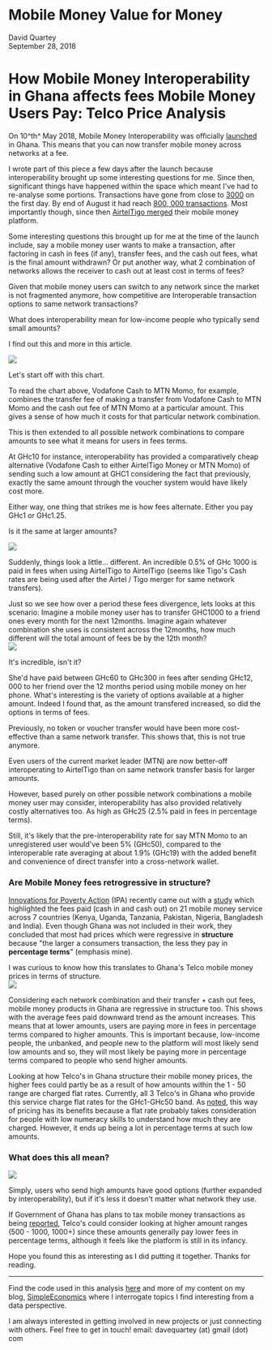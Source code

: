# Mobile Money Value for Money
David Quartey  
September 28, 2018  



# How Mobile Money Interoperability in Ghana affects fees Mobile Money Users Pay: Telco Price Analysis

On 10^th^ May 2018, Mobile Money Interoperability was officially [launched](https://www.myjoyonline.com/business/2018/May-10th/bawumia-launches-mobile-money-payment-interoperability-system.php) in Ghana. This means that you can now transfer mobile money across networks at a fee.

I wrote part of this piece a few days after the launch because interoperability brought up some interesting questions for me. Since then, significant things have happened within the space which meant I've had to re-analyse some portions. Transactions have gone from close to [3000](https://citinewsroom.com/2018/05/15/mobile-money-interoperability-scored-3000-transactions-on-first-day-ghipss/) on the first day. By end of August it had reach [800, 000 transactions](https://www.modernghana.com/news/882509/mobile-money-interoperability-hits-800000-transactions-re.html). Most importantly though, since then [AirtelTigo merged](http://www.airteltigo.com.gh/airteltigo-outlines-plans-for-mobile-financial-service-sector/) their mobile money platform.

Some interesting questions this brought up for me at the time of the launch include, say a mobile money user wants to make a transaction, after factoring in cash in fees (if any), transfer fees, and the cash out fees, what is the final amount withdrawn? Or put another way, what 2 combination of networks allows the receiver to cash out at least cost in terms of fees? 

Given that mobile money users can switch to any network since the market is not fragmented anymore, how competitive are Interoperable transaction options to same network transactions? 

What does interoperability mean for low-income people who typically send small amounts?

I find out this and more in this article.


<img src="Visualizations/Viz-10 cedis transfer-1.png" style="display: block; margin: auto;" />

Let's start off with this chart.

To read the chart above, Vodafone Cash to MTN Momo, for example, combines the transfer fee of making a transfer from Vodafone Cash to MTN Momo and the cash out fee of MTN Momo at a particular amount. This gives a sense of how much it costs for that particular network combination. 

This is then extended to all possible network combinations to compare amounts to see what it means for users in fees terms.

At GHc10 for instance, interoperability has provided a comparatively cheap alternative (Vodafone Cash to either AirtelTigo Money or MTN Momo) of sending such a low amount at GHC1 considering the fact that previously, exactly the same amount through the voucher system would have likely cost more.

Either way, one thing that strikes me is how fees alternate. Either you pay GHc1 or GHc1.25.

Is it the same at larger amounts?

<img src="Visualizations/Viz-1000 cedis transfer-1.png" style="display: block; margin: auto;" />

Suddenly, things look a little... different. An incredible 0.5% of GHc 1000 is paid in fees when using AirtelTigo to AirtelTigo (seems like Tigo's Cash rates are being used after the Airtel / Tigo merger for same network transfers).

Just so we see how over a period these fees divergence, lets looks at this scenario: Imagine a mobile money user has to transfer GHC1000 to a friend ones every month for the next 12months. Imagine again whatever combination she uses is consistent across the 12months, how much different will the total amount of fees be by the 12th month?
<img src="Visualizations/Viz-cummulative 1000 cedis transfer-1.png" style="display: block; margin: auto;" />

It's incredible, isn't it? 

She'd have paid between GHc60 to GHc300 in fees after sending GHc12, 000 to her friend over the 12 months period using mobile money on her phone. What's interesting is the variety of options available at a higher amount. Indeed I found that, as the amount transfered increased, so did the options in terms of fees.

Previously, no token or voucher transfer would have been more cost-effective than a same network transfer. This shows that, this is not true anymore.

Even users of the current market leader (MTN) are now better-off interoperating to AirtelTigo than on same network transfer basis for larger amounts.

However, based purely on other possible network combinations a mobile money user may consider, interoperability has also provided relatively costly alternatives too. As high as GHc25 (2.5% paid in fees in percentage terms). 

Still, it's likely that the pre-interoperability rate for say MTN Momo to an unregistered user would've been 5% (GHc50), compared to the interoperable rate averaging at about 1.9% (GHc19) with the added benefit and convenience of direct transfer into a cross-network wallet.

### Are Mobile Money fees retrogressive in structure?

[Innovations for Poverty Action](https://www.poverty-action.org) (IPA) recently came out with a [study](http://www.cgap.org/blog/how-do-mobile-money-fee-structures-impact-poor) which highlighted the fees paid (cash in and cash out) on 21 mobile money service across 7 countries (Kenya, Uganda, Tanzania, Pakistan, Nigeria, Bangladesh and India). Even though Ghana was not included in their work, they concluded that most had prices which were regressive in **structure** because "the larger a consumers transaction, the less they pay in **percentage terms**" (emphasis mine).

I was curious to know how this translates to Ghana's Telco mobile money prices in terms of structure. 
<img src="Visualizations/Viz-average prices-1.png" style="display: block; margin: auto;" />

Considering each network combination and their transfer + cash out fees, mobile money products in Ghana are regressive in structure too. This shows with the average fees paid downward trend as the amount increases. This means that at lower amounts, users are paying more in fees in percentage terms compared to higher amounts. This is important because, low-income people, the unbanked, and people new to the platform will most likely send low amounts and so, they will most likely be paying more in percentage terms compared to people who send higher amounts.

Looking at how Telco's in Ghana structure their mobile money prices, the higher fees could partly be as a result of how amounts within the 1 - 50 range are charged flat rates. Currently, all 3 Telco's in Ghana who provide this service charge flat rates for the GHc1-GHc50 band. As [noted](http://www.cgap.org/blog/how-do-mobile-money-fee-structures-impact-poor), this way of pricing has its benefits because a flat rate probably takes consideration for people with low numeracy skills to understand how much they are charged. However, it ends up being a lot in percentage terms at such low amounts.

### What does this all mean?
<img src="Visualizations/Viz-mobile money fee structure-1.png" style="display: block; margin: auto;" />

Simply, users who send high amounts have good options (further expanded by interoperability), but if it's less it doesn't matter what network they use.

If Government of Ghana has plans to tax mobile money transactions as being [reported](https://thebftonline.com/2018/business/companies/mtn-ghana-holds-2018-mobile-money-stakeholder-conference/), Telco's could consider looking at higher amount ranges (500 - 1000, 1000+) since these amounts generally pay lower fees in percentage terms, although it feels like the platform is still in its infancy.

Hope you found this as interesting as I did putting it together. Thanks for reading.

***

Find the code used in this analysis [here](https://github.com/DavidQuartey/Mobile-Money-Price-Value-For-Money) and more of my content on my blog, [SimpleEconomics](https://medium.com/@DaveQuartey) where I interrogate topics I find interesting from a data perspective.

I am always interested in getting involved in new projects or just connecting with others. Feel free to get in touch!
email: davequartey (at) gmail (dot) com
